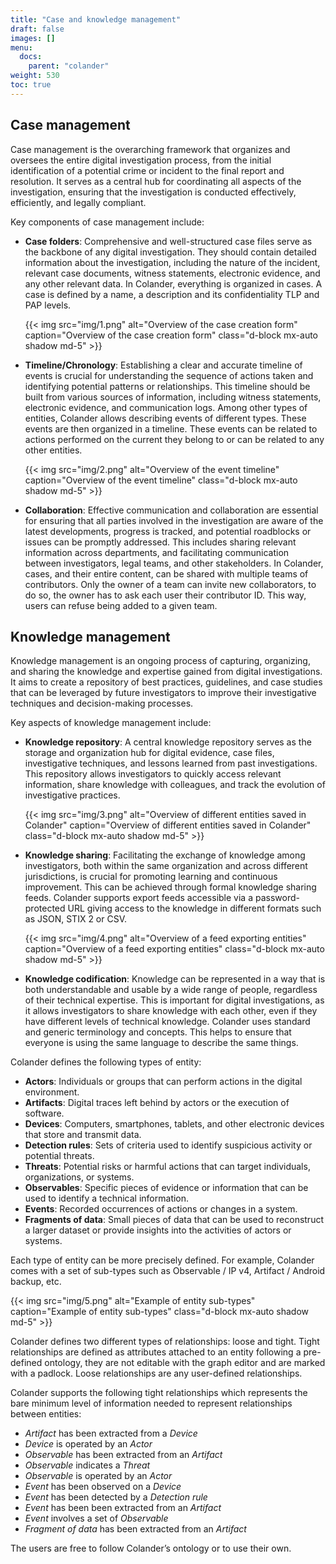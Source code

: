 ```yaml
---
title: "Case and knowledge management"
draft: false
images: []
menu:
  docs:
    parent: "colander"
weight: 530
toc: true
---
```


## Case management

Case management is the overarching framework that organizes and oversees the entire digital investigation process, from the initial identification of a potential crime or incident to the final report and resolution. It serves as a central hub for coordinating all aspects of the investigation, ensuring that the investigation is conducted effectively, efficiently, and legally compliant.

Key components of case management include:

* **Case folders**: Comprehensive and well-structured case files serve as the backbone of any digital investigation. They should contain detailed information about the investigation, including the nature of the incident, relevant case documents, witness statements, electronic evidence, and any other relevant data. In Colander, everything is organized in cases. A case is defined by a name, a description and its confidentiality TLP and PAP levels. 

  {{< img src="img/1.png" alt="Overview of the case creation form" caption="Overview of the case creation form" class="d-block mx-auto shadow md-5" >}}

* **Timeline/Chronology**: Establishing a clear and accurate timeline of events is crucial for understanding the sequence of actions taken and identifying potential patterns or relationships. This timeline should be built from various sources of information, including witness statements, electronic evidence, and communication logs. Among other types of entities, Colander allows describing events of different types. These events are then organized in a timeline. These events can be related to actions performed on the current they belong to or can be related to any other entities.

  {{< img src="img/2.png" alt="Overview of the event timeline" caption="Overview of the event timeline" class="d-block mx-auto shadow md-5" >}}

* **Collaboration**: Effective communication and collaboration are essential for ensuring that all parties involved in the investigation are aware of the latest developments, progress is tracked, and potential roadblocks or issues can be promptly addressed. This includes sharing relevant information across departments, and facilitating communication between investigators, legal teams, and other stakeholders. In Colander, cases, and their entire content, can be shared with multiple teams of contributors. Only the owner of a team can invite new collaborators, to do so, the owner has to ask each user their contributor ID. This way, users can refuse being added to a given team.


## Knowledge management

Knowledge management is an ongoing process of capturing, organizing, and sharing the knowledge and expertise gained from digital investigations. It aims to create a repository of best practices, guidelines, and case studies that can be leveraged by future investigators to improve their investigative techniques and decision-making processes.

Key aspects of knowledge management include:

* **Knowledge repository**: A central knowledge repository serves as the storage and organization hub for digital evidence, case files, investigative techniques, and lessons learned from past investigations. This repository allows investigators to quickly access relevant information, share knowledge with colleagues, and track the evolution of investigative practices.

  {{< img src="img/3.png" alt="Overview of different entities saved in Colander" caption="Overview of different entities saved in Colander" class="d-block mx-auto shadow md-5" >}}

* **Knowledge sharing**: Facilitating the exchange of knowledge among investigators, both within the same organization and across different jurisdictions, is crucial for promoting learning and continuous improvement. This can be achieved through formal knowledge sharing feeds. Colander supports export feeds accessible via a password-protected URL giving access to the knowledge in different formats such as JSON, STIX 2 or CSV.

  {{< img src="img/4.png" alt="Overview of a feed exporting entities" caption="Overview of a feed exporting entities" class="d-block mx-auto shadow md-5" >}}

* **Knowledge codification**: Knowledge can be represented in a way that is both understandable and usable by a wide range of people, regardless of their technical expertise. This is important for digital investigations, as it allows investigators to share knowledge with each other, even if they have different levels of technical knowledge. Colander uses standard and generic terminology and concepts. This helps to ensure that everyone is using the same language to describe the same things. 

Colander defines the following types of entity:

* **Actors**: Individuals or groups that can perform actions in the digital environment.
* **Artifacts**: Digital traces left behind by actors or the execution of software.
* **Devices**: Computers, smartphones, tablets, and other electronic devices that store and transmit data.
* **Detection rules**: Sets of criteria used to identify suspicious activity or potential threats.
* **Threats**: Potential risks or harmful actions that can target individuals, organizations, or systems.
* **Observables**: Specific pieces of evidence or information that can be used to identify a technical information.
* **Events**: Recorded occurrences of actions or changes in a system.
* **Fragments of data**: Small pieces of data that can be used to reconstruct a larger dataset or provide insights into the activities of actors or systems.

Each type of entity can be more precisely defined. For example, Colander comes with a set of sub-types such as Observable / IP v4, Artifact / Android backup, etc.

{{< img src="img/5.png" alt="Example of entity sub-types" caption="Example of entity sub-types" class="d-block mx-auto shadow md-5" >}}

Colander defines two different types of relationships: loose and tight. Tight relationships are defined as attributes attached to an entity following a pre-defined ontology, they are not editable with the graph editor and are marked with a padlock. Loose relationships are any user-defined relationships.

Colander supports the following tight relationships which represents the bare minimum level of information needed to represent relationships between entities:
* *Artifact* has been extracted from a *Device*
* *Device* is operated by an *Actor*
* *Observable* has been extracted from an *Artifact*
* *Observable* indicates a *Threat*
* *Observable* is operated by an *Actor*
* *Event* has been observed on a *Device*
* *Event* has been detected by a *Detection rule*
* *Event* has been been extracted from an *Artifact*
* *Event* involves a set of *Observable*
* *Fragment of data* has been extracted from an *Artifact*

The users are free to follow Colander’s ontology or to use their own. 